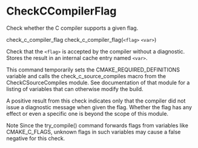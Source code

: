   

# CheckCCompilerFlag  
Check whether the C compiler supports a given flag.  



check_c_compiler_flag
check_c_compiler_flag(```<flag>``` ```<var>```)


Check that the ```<flag>``` is accepted by the compiler without
a diagnostic.  Stores the result in an internal cache entry
named ```<var>```.
  

This command temporarily sets the CMAKE_REQUIRED_DEFINITIONS variable
and calls the check_c_source_compiles macro from the
CheckCSourceCompiles module.  See documentation of that
module for a listing of variables that can otherwise modify the build.  

A positive result from this check indicates only that the compiler did not
issue a diagnostic message when given the flag.  Whether the flag has any
effect or even a specific one is beyond the scope of this module.  


Note
Since the try_compile() command forwards flags from variables
like CMAKE_C_FLAGS, unknown flags
in such variables may cause a false negative for this check.
  

